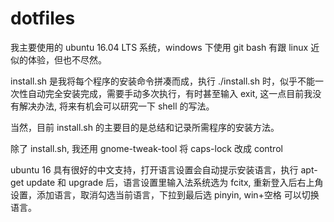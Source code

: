 # dotfiles

我主要使用的 ubuntu 16.04 LTS 系统，windows 下使用 git bash 有跟 linux 近似的体验，但也不尽然。

install.sh 是我将每个程序的安装命令拼凑而成，执行 ./install.sh 时，似乎不能一次性自动完全安装完成，需要手动多次执行，有时甚至输入 exit, 这一点目前我没有解决办法, 将来有机会可以研究一下 shell 的写法。

当然，目前 install.sh 的主要目的是总结和记录所需程序的安装方法。

除了 install.sh, 我还用 gnome-tweak-tool 将 caps-lock 改成 control

ubuntu 16 具有很好的中文支持，打开语言设置会自动提示安装语言，执行 apt-get update 和 upgrade 后，语言设置里输入法系统选为 fcitx, 重新登入后右上角设置，添加语言，取消勾选当前语言，下拉到最后选 pinyin, win+空格 可以切换语言。 
